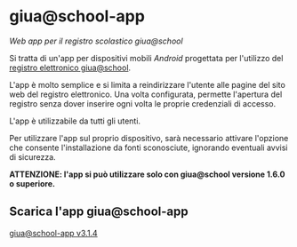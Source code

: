 # giua@school-app
_Web app per il registro scolastico giua@school_

Si tratta di un'app per dispositivi mobili _Android_ progettata per l'utilizzo del
[registro elettronico giua@school](https://iisgiua.github.io/giuaschool-docs/).

L'app è molto semplice e si limita a reindirizzare l'utente alle pagine del sito web del registro elettronico.
Una volta configurata, permette l'apertura del registro senza dover inserire ogni volta le proprie
credenziali di accesso.

L'app è utilizzabile da tutti gli utenti.

Per utilizzare l'app sul proprio dispositivo, sarà necessario attivare l'opzione che consente l'installazione da fonti sconosciute, ignorando eventuali avvisi di sicurezza.

**ATTENZIONE: l'app si può utilizzare solo con giua@school versione 1.6.0 o superiore.**


## Scarica l'app giua@school-app

[giua@school-app v3.1.4](https://github.com/iisgiua/giuaschool-app/raw/refs/heads/master/dist/giuaschool-app-1.3.4.apk)
